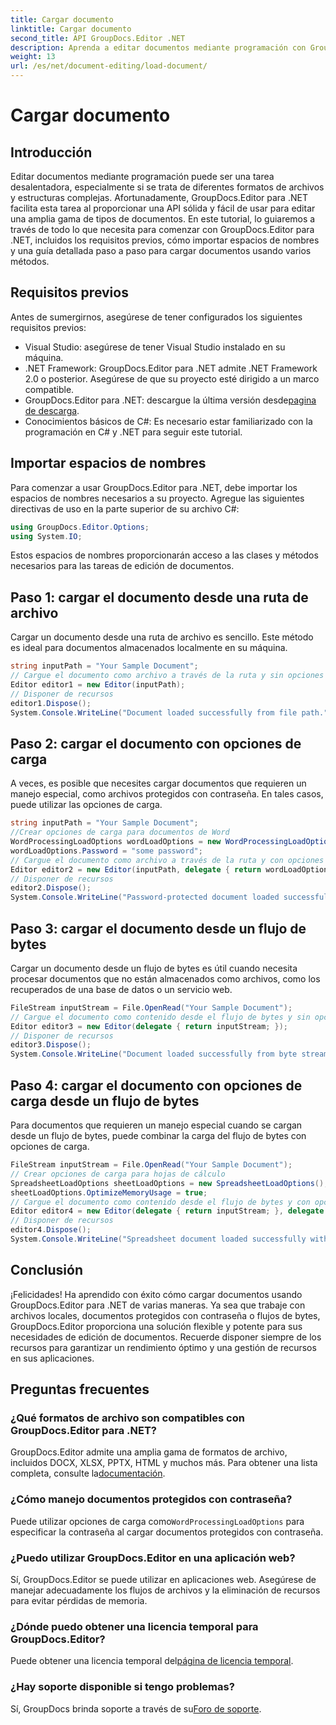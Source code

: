 ```yaml
---
title: Cargar documento
linktitle: Cargar documento
second_title: API GroupDocs.Editor .NET
description: Aprenda a editar documentos mediante programación con GroupDocs.Editor para .NET. Guía paso a paso para cargar documentos, manejar archivos protegidos con contraseña y más.
weight: 13
url: /es/net/document-editing/load-document/
---
```


# Cargar documento

## Introducción
Editar documentos mediante programación puede ser una tarea desalentadora, especialmente si se trata de diferentes formatos de archivos y estructuras complejas. Afortunadamente, GroupDocs.Editor para .NET facilita esta tarea al proporcionar una API sólida y fácil de usar para editar una amplia gama de tipos de documentos. En este tutorial, lo guiaremos a través de todo lo que necesita para comenzar con GroupDocs.Editor para .NET, incluidos los requisitos previos, cómo importar espacios de nombres y una guía detallada paso a paso para cargar documentos usando varios métodos.
## Requisitos previos
Antes de sumergirnos, asegúrese de tener configurados los siguientes requisitos previos:
- Visual Studio: asegúrese de tener Visual Studio instalado en su máquina.
- .NET Framework: GroupDocs.Editor para .NET admite .NET Framework 2.0 o posterior. Asegúrese de que su proyecto esté dirigido a un marco compatible.
-  GroupDocs.Editor para .NET: descargue la última versión desde[pagina de descarga](https://releases.groupdocs.com/editor/net/).
- Conocimientos básicos de C#: Es necesario estar familiarizado con la programación en C# y .NET para seguir este tutorial.
## Importar espacios de nombres
Para comenzar a usar GroupDocs.Editor para .NET, debe importar los espacios de nombres necesarios a su proyecto. Agregue las siguientes directivas de uso en la parte superior de su archivo C#:
```csharp
using GroupDocs.Editor.Options;
using System.IO;
```
Estos espacios de nombres proporcionarán acceso a las clases y métodos necesarios para las tareas de edición de documentos.
## Paso 1: cargar el documento desde una ruta de archivo
Cargar un documento desde una ruta de archivo es sencillo. Este método es ideal para documentos almacenados localmente en su máquina.

```csharp
string inputPath = "Your Sample Document";
// Cargue el documento como archivo a través de la ruta y sin opciones de carga
Editor editor1 = new Editor(inputPath);
// Disponer de recursos
editor1.Dispose();
System.Console.WriteLine("Document loaded successfully from file path.");
```
## Paso 2: cargar el documento con opciones de carga
A veces, es posible que necesites cargar documentos que requieren un manejo especial, como archivos protegidos con contraseña. En tales casos, puede utilizar las opciones de carga.

```csharp
string inputPath = "Your Sample Document";
//Crear opciones de carga para documentos de Word
WordProcessingLoadOptions wordLoadOptions = new WordProcessingLoadOptions();
wordLoadOptions.Password = "some password";
// Cargue el documento como archivo a través de la ruta y con opciones de carga
Editor editor2 = new Editor(inputPath, delegate { return wordLoadOptions; });
// Disponer de recursos
editor2.Dispose();
System.Console.WriteLine("Password-protected document loaded successfully.");
```
## Paso 3: cargar el documento desde un flujo de bytes
Cargar un documento desde un flujo de bytes es útil cuando necesita procesar documentos que no están almacenados como archivos, como los recuperados de una base de datos o un servicio web.

```csharp
FileStream inputStream = File.OpenRead("Your Sample Document");
// Cargue el documento como contenido desde el flujo de bytes y sin opciones de carga
Editor editor3 = new Editor(delegate { return inputStream; });
// Disponer de recursos
editor3.Dispose();
System.Console.WriteLine("Document loaded successfully from byte stream.");
```
## Paso 4: cargar el documento con opciones de carga desde un flujo de bytes
Para documentos que requieren un manejo especial cuando se cargan desde un flujo de bytes, puede combinar la carga del flujo de bytes con opciones de carga.

```csharp
FileStream inputStream = File.OpenRead("Your Sample Document");
// Crear opciones de carga para hojas de cálculo
SpreadsheetLoadOptions sheetLoadOptions = new SpreadsheetLoadOptions();
sheetLoadOptions.OptimizeMemoryUsage = true;
// Cargue el documento como contenido desde el flujo de bytes y con opciones de carga
Editor editor4 = new Editor(delegate { return inputStream; }, delegate { return sheetLoadOptions; });
// Disponer de recursos
editor4.Dispose();
System.Console.WriteLine("Spreadsheet document loaded successfully with load options.");
```
## Conclusión
¡Felicidades! Ha aprendido con éxito cómo cargar documentos usando GroupDocs.Editor para .NET de varias maneras. Ya sea que trabaje con archivos locales, documentos protegidos con contraseña o flujos de bytes, GroupDocs.Editor proporciona una solución flexible y potente para sus necesidades de edición de documentos. Recuerde disponer siempre de los recursos para garantizar un rendimiento óptimo y una gestión de recursos en sus aplicaciones.
## Preguntas frecuentes
### ¿Qué formatos de archivo son compatibles con GroupDocs.Editor para .NET?
 GroupDocs.Editor admite una amplia gama de formatos de archivo, incluidos DOCX, XLSX, PPTX, HTML y muchos más. Para obtener una lista completa, consulte la[documentación](https://tutorials.groupdocs.com/editor/net/).
### ¿Cómo manejo documentos protegidos con contraseña?
 Puede utilizar opciones de carga como`WordProcessingLoadOptions` para especificar la contraseña al cargar documentos protegidos con contraseña.
### ¿Puedo utilizar GroupDocs.Editor en una aplicación web?
Sí, GroupDocs.Editor se puede utilizar en aplicaciones web. Asegúrese de manejar adecuadamente los flujos de archivos y la eliminación de recursos para evitar pérdidas de memoria.
### ¿Dónde puedo obtener una licencia temporal para GroupDocs.Editor?
 Puede obtener una licencia temporal del[página de licencia temporal](https://purchase.groupdocs.com/temporary-license/).
### ¿Hay soporte disponible si tengo problemas?
 Sí, GroupDocs brinda soporte a través de su[Foro de soporte](https://forum.groupdocs.com/c/editor/20).